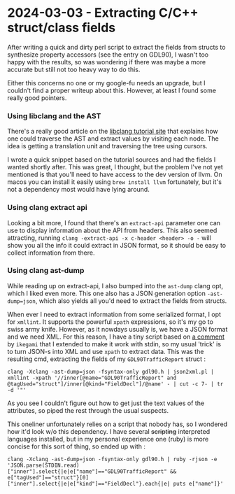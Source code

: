 # 2024-03-03 - Extracting C/C++ struct/class fields

After writing a quick and dirty perl script to extract the fields from structs to synthesize property accessors (see the entry on GDL90), I wasn't too happy with the results, so was wondering if there was maybe a more accurate but still not too heavy way to do this.

Either this concerns no one or my google-fu needs an upgrade, but I couldn't find a proper writeup about this. However, at least I found some really good pointers.

### Using libclang and the AST

There's a really good article on the [libclang tutorial site](https://clang.llvm.org/docs/LibClang.html) that explains how one could traverse the AST and extract values by visiting each node. The idea is getting a translation unit and traversing the tree using cursors.

I wrote a quick snippet based on the tutorial sources and had the fields I wanted shortly after. This was great, I thought, but the problem I've not yet mentioned is that you'll need to have access to the dev version of llvm. On macos you can install it easily using `brew install llvm` fortunately, but it's not a dependency most would have lying around.

### Using clang extract api

Looking a bit more, I found that there's an `extract-api` parameter one can use to display information about the API from headers. This also seemed attracting, running `clang -extract-api -x c-header <header> -o -` will show you all the info it could extract in JSON format, so it should be easy to collect information from there.

### Using clang ast-dump

While reading up on extract-api, I also bumped into the `ast-dump` clang opt, which I liked even more. This one also has a JSON generation option `-ast-dump=json`, which also yields all you'd need to extract the fields from structs.

When ever I need to extract information from some serialized format, I opt for `xmllint`. It supports the powerful `xpath` expressions, so it's my go to swiss army knife. However, as it nowdays usually is, we have a JSON format and we need XML. For this reason, I have a tiny script based on [a comment](https://www.perlmonks.org/?node_id=773713) by `ikegami` that I extended to make it work with stdin, so my usual 'trick' is to turn JSON-s into XML and use `xpath` to extract data. This was the resulting cmd, extracting the fields of my `GDL90TrafficReport` struct :

```
clang -Xclang -ast-dump=json -fsyntax-only gdl90.h | json2xml.pl | xmllint -xpath '//inner[@name="GDL90TrafficReport" and @tagUsed="struct"]/inner[@kind="FieldDecl"]/@name' - | cut -c 7- | tr -d '"'
```

As you see I couldn't figure out how to get just the text values of the attributes, so piped the rest through the usual suspects.

This oneliner unfortunately relies on a script that nobody has, so I wondered how it'd look w/o this dependency. I have several ~~scripting~~ interpreted languages installed, but in my personal experience one (ruby) is more concise for this sort of thing, so ended up with : 

```
clang -Xclang -ast-dump=json -fsyntax-only gdl90.h | ruby -rjson -e 'JSON.parse(STDIN.read)["inner"].select{|e|e["name"]=="GDL90TrafficReport" && e["tagUsed"]=="struct"}[0]["inner"].select{|e|e["kind"]=="FieldDecl"}.each{|e| puts e["name"]}'
```
